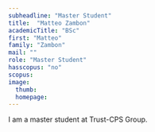 ```yaml
---
subheadline: "Master Student"
title:  "Matteo Zambon"
academicTitle: "BSc"
first: "Matteo"
family: "Zambon"
mail: ""
role: "Master Student"
hasscopus: "no"
scopus: 
image:
  thumb: 
  homepage:
---
```


<!--more-->

I am a master student at Trust-CPS Group.

